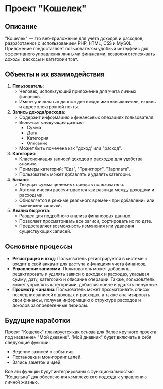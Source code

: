 # Проект "Кошелек"

## Описание

"Кошелек" — это веб-приложение для учета доходов и расходов, разработанное с использованием PHP, HTML, CSS и MySQL. Приложение предоставляет пользователям удобный интерфейс для эффективного управления личными финансами, позволяя отслеживать доходы, расходы и категории трат.

## Объекты и их взаимодействия

1.  **Пользователь**:
    - Человек, использующий приложение для учета личных финансов.
    - Имеет уникальные данные для входа: имя пользователя, пароль и адрес электронной почты.
2.  **Запись дохода/расхода**:
    - Содержит информацию о финансовых операциях пользователя.
    - Включает следующие данные:
      - Сумма
      - Дата
      - Категория
      - Описание
    - Может быть помечена как "доход" или "расход".
3.  **Категория**:
    - Классификация записей доходов и расходов для удобства анализа.
    - Примеры категорий: "Еда", "Транспорт", "Зарплата".
    - Пользователь может добавлять и удалять категории.
4.  **Баланс**:
    - Текущая сумма денежных средств пользователя.
    - Автоматически рассчитывается как разница между доходами и расходами.
    - Обновляется в режиме реального времени при добавлении или изменении записей.
5.  **Анализ бюджета**:
    - Раздел для подробного анализа финансовых данных.
    - Позволяет просматривать все записи, сортировать их по дате.
    - Предоставляет возможность изменения или удаления существующих записей.

## Основные процессы

- **Регистрация и вход**: Пользователь регистрируется в системе и входит в свой аккаунт для доступа к функциям учета финансов.
- **Управление записями**: Пользователь может добавлять, редактировать и удалять записи о доходах и расходах, указывая сумму, дату, категорию и описание операции. Также, пользователь может управлять категориями, добавляя новые и удалять ненужные.
- **Просмотр и анализ**: Пользователь может просматривать список последних записей о доходах и расходах, а также анализировать свои финансы, получая информацию о структуре расходов и доходов за определенные периоды.

## Будущие наработки

Проект "Кошелек" планируется как основа для более крупного проекта под названием "Мой дневник". "Мой дневник" будет включать в себя следующие функции:

- Ведение записей о событиях.
- Постановка и мониторинг целей.
- Запись заметок и идей.

Все эти функции будут интегрированы с функциональностью "Кошелька" для обеспечения комплексного подхода к управлению личной жизнью.
